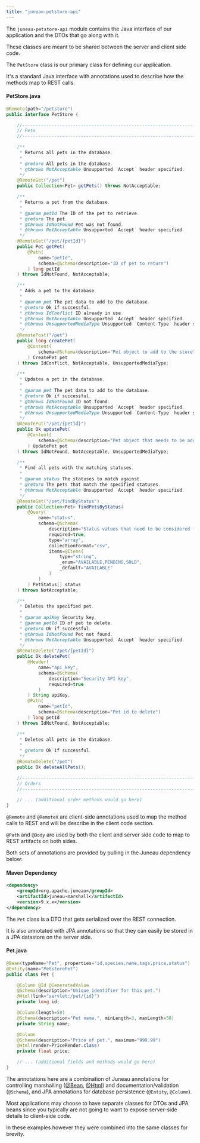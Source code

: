 ```yaml
---
title: "juneau-petstore-api"
---
```


The `juneau-petstore-api` module contains the Java interface of our application and the DTOs that go along with it.

These classes are meant to be shared between the server and client side code.

The `PetStore` class is our primary class for defining our application.

It's a standard Java interface with annotations used to describe how the methods map to REST calls.

#### PetStore.java

```java
@Remote(path="/petstore")
public interface PetStore {

	//------------------------------------------------------------------------------------------------------------------
	// Pets
	//------------------------------------------------------------------------------------------------------------------

	/**
	 * Returns all pets in the database.
	 *
	 * @return All pets in the database.
	 * @throws NotAcceptable Unsupported `Accept` header specified.
	 */
	@RemoteGet("/pet")
	public Collection<Pet> getPets() throws NotAcceptable;

	/**
	 * Returns a pet from the database.
	 *
	 * @param petId The ID of the pet to retrieve.
	 * @return The pet.
	 * @throws IdNotFound Pet was not found.
	 * @throws NotAcceptable Unsupported `Accept` header specified.
	 */
	@RemoteGet("/pet/{petId}")
	public Pet getPet(
		@Path(
			name="petId",
			schema=@Schema(description="ID of pet to return")
		) long petId
	) throws IdNotFound, NotAcceptable;

	/**
	 * Adds a pet to the database.
	 *
	 * @param pet The pet data to add to the database.
	 * @return Ok if successful.
	 * @throws IdConflict ID already in use.
	 * @throws NotAcceptable Unsupported `Accept` header specified.
	 * @throws UnsupportedMediaType Unsupported `Content-Type` header specified.
	 */
	@RemotePost("/pet")
	public long createPet(
		@Content(
			schema=@Schema(description="Pet object to add to the store")
		) CreatePet pet
	) throws IdConflict, NotAcceptable, UnsupportedMediaType;

	/**
	 * Updates a pet in the database.
	 *
	 * @param pet The pet data to add to the database.
	 * @return Ok if successful.
	 * @throws IdNotFound ID not found.
	 * @throws NotAcceptable Unsupported `Accept` header specified.
	 * @throws UnsupportedMediaType Unsupported `Content-Type` header specified.
	 */
	@RemotePut("/pet/{petId}")
	public Ok updatePet(
		@Content(
			schema=@Schema(description="Pet object that needs to be added to the store")
		) UpdatePet pet
	) throws IdNotFound, NotAcceptable, UnsupportedMediaType;

	/**
	 * Find all pets with the matching statuses.
	 *
	 * @param status The statuses to match against.
	 * @return The pets that match the specified statuses.
	 * @throws NotAcceptable Unsupported `Accept` header specified.
	 */
	@RemoteGet("/pet/findByStatus")
	public Collection<Pet> findPetsByStatus(
		@Query(
			name="status",
			schema=@Schema(
				description="Status values that need to be considered for filter.",
				required=true,
				type="array",
				collectionFormat="csv",
				items=@Items(
					type="string",
					_enum="AVAILABLE,PENDING,SOLD",
					_default="AVAILABLE"
				)
			)
		) PetStatus[] status
	) throws NotAcceptable;

	/**
	 * Deletes the specified pet.
	 *
	 * @param apiKey Security key.
	 * @param petId ID of pet to delete.
	 * @return Ok if successful.
	 * @throws IdNotFound Pet not found.
	 * @throws NotAcceptable Unsupported `Accept` header specified.
	 */
	@RemoteDelete("/pet/{petId}")
	public Ok deletePet(
		@Header(
			name="api_key",
			schema=@Schema(
				description="Security API key",
				required=true
			)
		) String apiKey,
		@Path(
			name="petId",
			schema=@Schema(description="Pet id to delete")
		) long petId
	) throws IdNotFound, NotAcceptable;

	/**
	 * Deletes all pets in the database.
	 *
	 * @return Ok if successful.
	 */
	@RemoteDelete("/pet")
	public Ok deleteAllPets();

	//------------------------------------------------------------------------------------------------------------------
	// Orders
	//------------------------------------------------------------------------------------------------------------------

	// ... (additional order methods would go here)
}
```

`@Remote` and `@RemoteX` are client-side annotations used to map the method calls to REST and will be describe in the
client code section.

`@Path` and `@Body` are used by both the client and server side code to map to REST artifacts on both sides.

Both sets of annotations are provided by pulling in the Juneau dependency below:

#### Maven Dependency

```xml
<dependency>
    <groupId>org.apache.juneau</groupId>
    <artifactId>juneau-marshall</artifactId>
    <version>9.x.x</version>
</dependency>
```

The `Pet` class is a DTO that gets serialized over the REST connection.

It is also annotated with JPA annotations so that they can easily be stored in a JPA datastore on the server side.

#### Pet.java

```java
@Bean(typeName="Pet", properties="id,species,name,tags,price,status")
@Entity(name="PetstorePet")
public class Pet {

	@Column @Id @GeneratedValue
	@Schema(description="Unique identifier for this pet.")
	@Html(link="servlet:/pet/{id}")
	private long id;

	@Column(length=50)
	@Schema(description="Pet name.", minLength=3, maxLength=50)
	private String name;

	@Column
	@Schema(description="Price of pet.", maximum="999.99")
	@Html(render=PriceRender.class)
	private float price;

	// ... (additional fields and methods would go here)
}
```

The annotations here are a combination of Juneau annotations for controlling marshalling ([@Bean]({{API_DOCS}}/org/apache/juneau/annotation/Bean.html), [@Html]({{API_DOCS}}/org/apache/juneau/html/annotation/Html.html)) and
documentation/validation (`@Schema`), and JPA annotations for database persistence (`@Entity`, `@Column`).

Most applications may choose to have separate classes for DTOs and JPA beans since you typically are not going to want
to expose server-side details to client-side code.

In these examples however they were combined into the same classes for brevity.